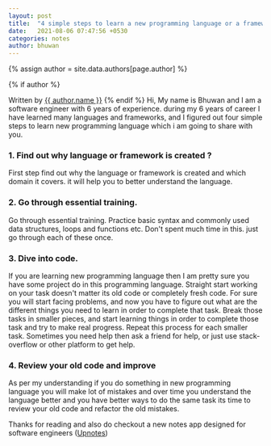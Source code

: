 ```yaml
---
layout: post
title:  "4 simple steps to learn a new programming language or a framework."
date:   2021-08-06 07:47:56 +0530
categories: notes
author: bhuwan
---
```

<!-- Look the author details up from the site config. -->
{% assign author = site.data.authors[page.author] %}

<!-- Output author details if some exist. -->
{% if author %}
<span>
<!-- Personal Info. -->
Written by <a href="{{ author.web }}">{{ author.name }}</a>
</span>
{% endif %}
Hi, My name is Bhuwan and I am a software engineer with 6 years of experience. during my 6 years of career I have learned many languages and frameworks, and I figured out four simple steps to learn new programming language which i am going to share with you.

### 1. Find out why language or framework is created ?

First step find out why the language or framework is created and which domain it covers. it will help you to better understand the language.

### 2. Go through essential training.

Go through essential training. Practice basic syntax and commonly used data structures, loops and functions etc. Don't spent  much time in this. just go through each of these once.

### 3. Dive into code.

If you are learning new programming language then I am pretty sure you have some project do in this programming language. Straight start working on your task doesn't matter its old code or completely fresh code. For sure you will start facing problems, and now you have to figure out what are the different things you need to learn in order to complete that task. Break those tasks in smaller pieces, and start learning things in order to complete those task and try to make real progress. Repeat this process for each smaller task. Sometimes you need help then ask a friend for help, or just use stack-overflow or other platform to get help.

### 4. Review your old code and improve

As per my understanding if you do something in new programming language you will make lot of mistakes and over time you understand the language better and you have better ways to do the same task its time to review your old code and refactor the old mistakes.

Thanks for reading and also do checkout a new notes app designed for software engineers ([Upnotes](https://upnotes.io))